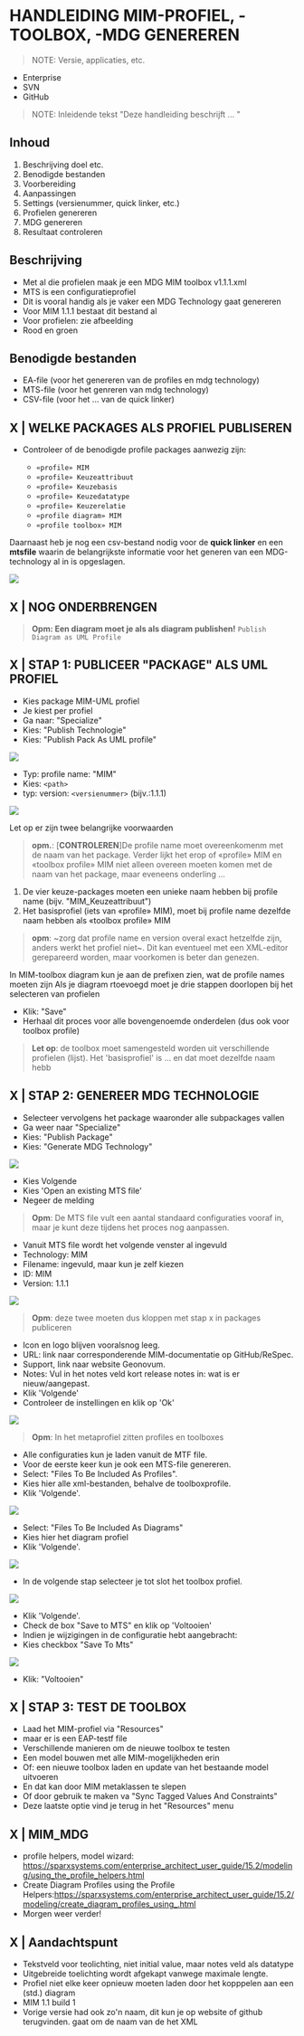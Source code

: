 # HANDLEIDING MIM-PROFIEL, -TOOLBOX, -MDG GENEREREN

> NOTE: Versie, applicaties, etc.

 - Enterprise
 - SVN
 - GitHub

> NOTE: Inleidende tekst "Deze handleiding beschrijft ... "

## Inhoud
 1. Beschrijving doel etc.
 1. Benodigde bestanden
 1. Voorbereiding
 1. Aanpassingen
 1. Settings (versienummer, quick linker, etc.)
 1. Profielen genereren
 1. MDG genereren
 1. Resultaat controleren

## Beschrijving
 - Met al die profielen maak je een MDG MIM toolbox v1.1.1.xml
  - MTS is een configuratieprofiel
 - Dit is vooral handig als je vaker een MDG Technology gaat genereren
 - Voor MIM 1.1.1 bestaat dit bestand al
 - Voor profielen: zie afbeelding
 - Rood en groen

## Benodigde bestanden
 - EA-file (voor het genereren van de profiles en mdg technology)
 - MTS-file (voor het genreren van mdg technology)
 - CSV-file (voor het ... van de quick linker)

## X | WELKE PACKAGES ALS PROFIEL PUBLISEREN
 - Controleer of de benodigde profile packages aanwezig zijn:
 
    - `«profile» MIM`
    - `«profile» Keuzeattribuut`
    - `«profile» Keuzebasis`
    - `«profile» Keuzedatatype`
    - `«profile» Keuzerelatie`
    - `«profile diagram» MIM`
    - `«profile toolbox» MIM`


Daarnaast heb je nog een csv-bestand nodig voor de **quick linker** en een **mtsfile** waarin de belangrijkste informatie voor het generen van een MDG-technology al in is opgeslagen.

   ![](Media/MIM_01_profile_benodigde_profielen.jpg)

## X | NOG ONDERBRENGEN


 > **Opm: Een diagram moet je als als diagram publishen!** `Publish Diagram as UML Profile`

## X | STAP 1: PUBLICEER "PACKAGE" ALS UML PROFIEL
 - Kies package MIM-UML profiel
 - Je kiest per profiel
 - Ga naar: "Specialize" 
 - Kies: "Publish Technologie"
 - Kies: "Publish Pack As UML profile"

![](Media/MIM_03_publish_as_UML_or_MDG.jpg)

 - Typ: profile name: "MIM"
 - Kies: `<path>`
 - typ: version: `<versienummer>` (bijv.:1.1.1)

![](Media/MIM_02_profile_publish_as_uml_settings.jpg)

Let op er zijn twee belangrijke voorwaarden
 > **opm.**: [**CONTROLEREN**]De profile name moet overeenkomenm met de naam van het package.
Verder lijkt het erop of «profile» MIM en «toolbox profile» MIM niet alleen overeen moeten komen met de naam van het package, maar eveneens onderling ... 

1. De vier keuze-packages moeten een unieke naam hebben bij profile name (bijv. "MIM_Keuzeattribuut")
2. Het basisprofiel <naam> (iets van «profile» MIM), moet bij profile name dezelfde naam hebben als «toolbox profile» MIM

 > **opm**: ~zorg dat profile name en version overal exact hetzelfde zijn, anders werkt het profiel niet~. Dit kan eventueel met een XML-editor gerepareerd worden, maar voorkomen is beter dan genezen.

In MIM-toolbox diagram kun je aan de prefixen zien, wat de profile names moeten zijn
Als je diagram rtoevoegd moet je drie stappen doorlopen bij het selecteren van profielen

 - Klik: "Save"
 - Herhaal dit proces voor alle bovengenoemde onderdelen (dus ook voor toolbox profile)

 >**Let op**: de toolbox moet samengesteld worden uit verschillende profielen (lijst). Het 'basisprofiel' is ... en dat moet dezelfde naam hebb

## X | STAP 2: GENEREER MDG TECHNOLOGIE
 - Selecteer vervolgens het package waaronder alle subpackages vallen
 - Ga weer naar "Specialize"
 - Kies: "Publish Package"
 - Kies: "Generate MDG Technology"

![](Media/MIM_03_publish_as_UML_or_MDG.jpg)

 - Kies Volgende
 - Kies 'Open an existing MTS file'
 - Negeer de melding
 
 > **Opm**: De MTS file vult een aantal standaard configuraties vooraf in, maar je kunt deze tijdens het proces nog aanpassen.

 - Vanuit MTS file wordt het volgende venster al ingevuld
 - Technology: MIM
 - Filename: ingevuld, maar kun je zelf kiezen
 - ID: MIM
 - Version: 1.1.1

![](Media/MIM_04_mdg_tech.jpg)

 > **Opm**: deze twee moeten dus kloppen met stap x in packages publiceren

 - Icon en logo blijven vooralsnog leeg.
 - URL: link naar corresponderende MIM-documentatie op GitHub/ReSpec.
 - Support, link naar website Geonovum.
 - Notes: Vul in het notes veld kort release notes in: wat is er nieuw/aangepast.
 - Klik 'Volgende'
 - Controleer de instellingen en klik op 'Ok'

![](Media/MIM_05_mdg_tech.jpg)

 > **Opm**: In het metaprofiel zitten profiles en toolboxes

 - Alle configuraties kun je laden vanuit de MTF file.
 - Voor de eerste keer kun je ook een MTS-file genereren.
 - Select:  "Files To Be Included As Profiles".
 - Kies hier alle xml-bestanden, behalve de toolboxprofile.
 - Klik 'Volgende'.

![](Media/MIM_06_mdg_tech.jpg)

 - Select: "Files To Be Included As Diagrams"
 - Kies hier het diagram profiel
 - Klik 'Volgende'.

![](Media/MIM_07_mdg_tech.jpg)

 - In de volgende stap selecteer je tot slot het toolbox profiel.

![](Media/MIM_08_mdg_tech.jpg)

 - Klik 'Volgende'.
 - Check de box "Save to MTS" en klik op 'Voltooien'
 - Indien je wijzigingen in de configuratie hebt aangebracht:
 - Kies checkbox  "Save To Mts"

![](Media/MIM_09_mdg_tech.jpg)

 - Klik: "Voltooien"

## X | STAP 3: TEST DE TOOLBOX
 - Laad het MIM-profiel via "Resources"
 - maar er is een EAP-testf file
 - Verschillende manieren om de nieuwe toolbox te testen
 - Een model bouwen met alle MIM-mogelijkheden erin
 - Of: een nieuwe toolbox laden en update van het bestaande model uitvoeren
 - En dat kan door MIM metaklassen te slepen
 - Of door gebruik te maken va "Sync Tagged Values And Constraints"
 - Deze laatste optie vind je terug in het "Resources" menu

## X | MIM_MDG
 - profile helpers, model wizard: https://sparxsystems.com/enterprise_architect_user_guide/15.2/modeling/using_the_profile_helpers.html
 - Create Diagram Profiles using the Profile Helpers:https://sparxsystems.com/enterprise_architect_user_guide/15.2/modeling/create_diagram_profiles_using_.html
 - Morgen weer verder!

## X | Aandachtspunt
 - Tekstveld voor teolichting, niet initial value, maar notes veld als datatype
 - Uitgebreide toelichting wordt afgekapt vanwege maximale lengte.
 - Profiel niet elke keer opnieuw moeten laden door het kopppelen aan een (std.) diagram
 - MIM 1.1 build 1
 - Vorige versie had ook zo'n naam, dit kun je op website of github terugvinden. gaat om de naam van de het XML